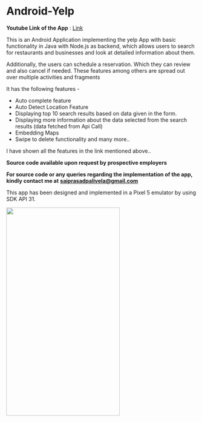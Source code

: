 # Android-Yelp

**Youtube Link of the App** : <a href="https://youtu.be/9mXaNNNp0CU" target="_blank"> Link  </a>

This is an Android Application implementing the yelp App with basic functionality in Java with Node.js as backend, which allows users to search for 
restaurants and businesses and look at detailed information about them.

Additionally, the users can schedule a reservation. Which they can review and also cancel if needed. These features  among others are spread out over multiple activities and fragments

It has the following features -
- Auto complete feature
- Auto Detect Location Feature
- Displaying top 10 search results based on data given in the form.
- Displaying more information about the data selected from the search results (data fetched from Api Call)
- Embedding Maps
- Swipe to delete functionality and many more..

I have shown all the features in the link mentioned above..

**Source code available upon request by prospective employers**

**For source code or any queries regarding the implementation of the app, kindly contact me at**  **saiprasadpalivela@gmail.com** 

This app has been designed and implemented in a Pixel 5 emulator by using SDK API 31.


<img src="https://user-images.githubusercontent.com/39809810/208668255-b763cf41-5808-49ac-9ef9-4148fc328ccb.png" width="300" height="550"/>
